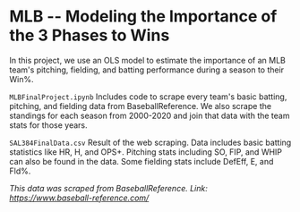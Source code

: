 # MLB -- Modeling the Importance of the 3 Phases to Wins
 In this project, we use an OLS model to estimate the importance of an MLB team's pitching, fielding, and batting performance during a season to their Win%.

`MLBFinalProject.ipynb`
Includes code to scrape every team's basic batting, pitching, and fielding data from BaseballReference. We also scrape the standings for each season from 2000-2020 and join that data with the team stats for those years.

`SAL384FinalData.csv`
Result of the web scraping. Data includes basic batting statistics like HR, H, and OPS+. Pitching stats including SO, FIP, and WHIP can also be found in the data. Some fielding stats include DefEff, E, and Fld%. 

*This data was scraped from BaseballReference.*
*Link: https://www.baseball-reference.com/*